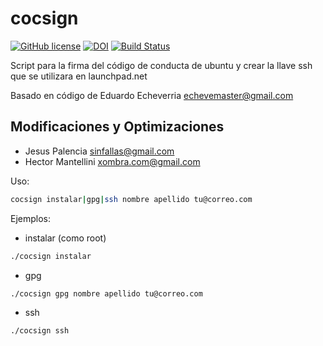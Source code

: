 # cocsign

[![GitHub license](https://sinfallas.files.wordpress.com/2016/02/gpl.png)](https://github.com/sinfallas/cocsign/blob/master/LICENSE)
[![DOI](https://zenodo.org/badge/4102/sinfallas/cocsign.svg)](https://zenodo.org/badge/latestdoi/4102/sinfallas/cocsign)
[![Build Status](https://travis-ci.org/sinfallas/cocsign.svg?branch=master)](https://travis-ci.org/sinfallas/cocsign)


Script para la firma del código de conducta de ubuntu y crear la llave ssh que se utilizara en launchpad.net

Basado en código de Eduardo Echeverria <echevemaster@gmail.com>

## Modificaciones y Optimizaciones

* Jesus Palencia <sinfallas@gmail.com>
* Hector Mantellini <xombra.com@gmail.com>

Uso:

```bash
cocsign instalar|gpg|ssh nombre apellido tu@correo.com
```

Ejemplos:

* instalar (como root)
```bash
./cocsign instalar
```

* gpg
```bash
./cocsign gpg nombre apellido tu@correo.com
```

* ssh
```bash
./cocsign ssh
```
